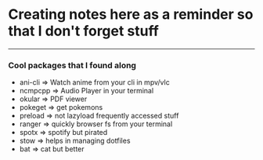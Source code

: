 # Creating notes here as a reminder so that I don't forget stuff


<hr>


### Cool packages that I found along 

- ani-cli => Watch anime from your cli in mpv/vlc
- ncmpcpp => Audio Player in your terminal
- okular => PDF viewer
- pokeget => get pokemons
- preload => not lazyload frequently accessed stuff
- ranger => quickly browser fs from your terminal
- spotx => spotify but pirated
- stow => helps in managing dotfiles
- bat => cat but better


